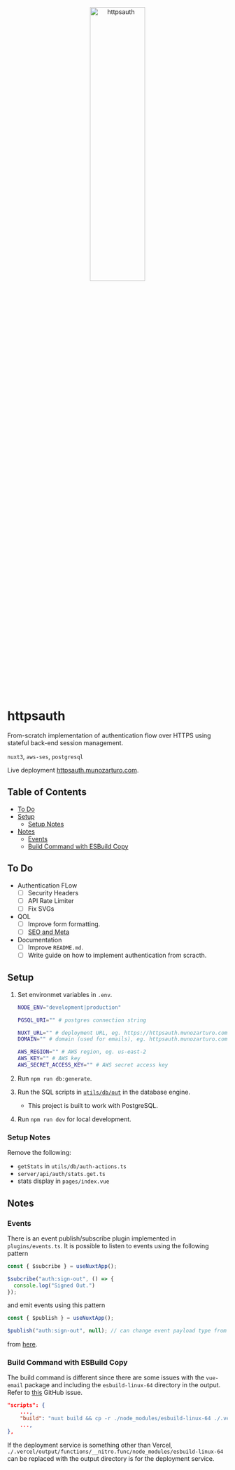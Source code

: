 <div align="center">
  <picture>
    <source media="(prefers-color-scheme: dark)" srcset="https://www.munozarturo.com/assets/httpsauth/logo-github-dark.svg">
    <source media="(prefers-color-scheme: light)" srcset="https://www.munozarturo.com/assets/httpsauth/logo-github-light.svg">
    <img alt="httpsauth" src="https://www.munozarturo.com/assets/httpsauth/logo-github-light.svg" width="50%" height="40%">
  </picture>
</div>

<!-- omit from toc -->
# httpsauth

From-scratch implementation of authentication flow over HTTPS using stateful back-end session management.

`nuxt3`, `aws-ses`, `postgresql`

Live deployment [httpsauth.munozarturo.com](https://httpsauth.munozarturo.com/).

<!-- omit from toc -->
## Table of Contents

- [To Do](#to-do)
- [Setup](#setup)
  - [Setup Notes](#setup-notes)
- [Notes](#notes)
  - [Events](#events)
  - [Build Command with ESBuild Copy](#build-command-with-esbuild-copy)

## To Do

- Authentication FLow
  - [ ] Security Headers
  - [ ] API Rate Limiter
  - [ ] Fix SVGs
- QOL
  - [ ] Improve form formatting.
  - [ ] [SEO and Meta](https://nuxt.com/docs/getting-started/seo-meta)
- Documentation
  - [ ] Improve `README.md`.
  - [ ] Write guide on how to implement authentication from scracth.

## Setup

1. Set environmet variables in `.env`.

    ```bash
    NODE_ENV="development|production"

    PGSQL_URI="" # postgres connection string

    NUXT_URL="" # deployment URL, eg. https://httpsauth.munozarturo.com
    DOMAIN="" # domain (used for emails), eg. httpsauth.munozarturo.com or communications.munozarturo.com

    AWS_REGION="" # AWS region, eg. us-east-2
    AWS_KEY="" # AWS key
    AWS_SECRET_ACCESS_KEY="" # AWS secret access key
    ```

2. Run `npm run db:generate`.
3. Run the SQL scripts in [`utils/db/out`](utils/db/out) in the database engine.
   - This project is built to work with PostgreSQL.
4. Run `npm run dev` for local development.

### Setup Notes

Remove the following:

- `getStats` in `utils/db/auth-actions.ts`
- `server/api/auth/stats.get.ts`
- stats display in `pages/index.vue`

## Notes

### Events

There is an event publish/subscribe plugin implemented in `plugins/events.ts`. It is possible to listen to events using the following pattern

```typescript
const { $subcribe } = useNuxtApp();

$subcribe("auth:sign-out", () => {
  console.log("Signed Out.")
});
```

and emit events using this pattern

```typescript
const { $publish } = useNuxtApp();

$publish("auth:sign-out", null); // can change event payload type from null to something else
```

from [here](https://dev.to/israelortuno/event-bus-pattern-in-nuxt-3-with-full-typescript-support-1okp).

### Build Command with ESBuild Copy

The build command is different since there are some issues with the `vue-email` package and including the `esbuild-linux-64` directory in the output. Refer to [this](https://github.com/vue-email/vue-email/issues/58) GitHub issue.

```json
"scripts": {
    ...,
    "build": "nuxt build && cp -r ./node_modules/esbuild-linux-64 ./.vercel/output/functions/__nitro.func/node_modules/esbuild-linux-64",
    ...,
},
```

If the deployment service is something other than Vercel, `./.vercel/output/functions/__nitro.func/node_modules/esbuild-linux-64` can be replaced with the output directory is for the deployment service.
